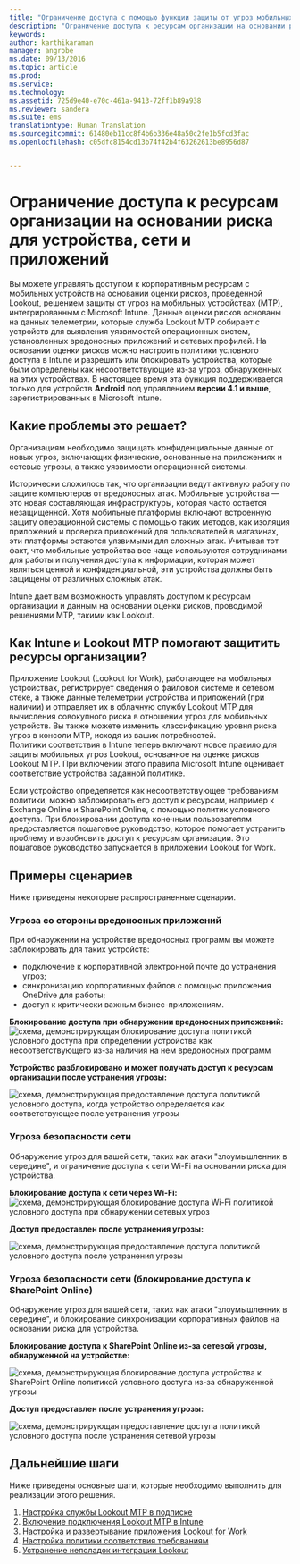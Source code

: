```yaml
---
title: "Ограничение доступа с помощью функции защиты от угроз мобильных устройств | Microsoft Intune"
description: "Ограничение доступа к ресурсам организации на основании риска для устройства, сети и приложений."
keywords: 
author: karthikaraman
manager: angrobe
ms.date: 09/13/2016
ms.topic: article
ms.prod: 
ms.service: 
ms.technology: 
ms.assetid: 725d9e40-e70c-461a-9413-72ff1b89a938
ms.reviewer: sandera
ms.suite: ems
translationtype: Human Translation
ms.sourcegitcommit: 61480eb11cc8f4b6b336e48a50c2fe1b5fcd3fac
ms.openlocfilehash: c05dfc8154cd13b74f42b4f63262613be8956d87


---
```


# Ограничение доступа к ресурсам организации на основании риска для устройства, сети и приложений
Вы можете управлять доступом к корпоративным ресурсам с мобильных устройств на основании оценки рисков, проведенной Lookout, решением защиты от угроз на мобильных устройствах (MTP), интегрированным с Microsoft Intune. Данные оценки рисков основаны на данных телеметрии, которые служба Lookout MTP собирает с устройств для выявления уязвимостей операционных систем, установленных вредоносных приложений и сетевых профилей. На основании оценки рисков можно настроить политики условного доступа в Intune и разрешить или блокировать устройства, которые были определены как несоответствующие из-за угроз, обнаруженных на этих устройствах.  В настоящее время эта функция поддерживается только для устройств **Android** под управлением **версии 4.1 и выше**, зарегистрированных в Microsoft Intune.  
## Какие проблемы это решает?
Организациям необходимо защищать конфиденциальные данные от новых угроз, включающих физические, основанные на приложениях и сетевые угрозы, а также уязвимости операционной системы.

Исторически сложилось так, что организации ведут активную работу по защите компьютеров от вредоносных атак. Мобильные устройства — это новая составляющая инфраструктуры, которая часто остается незащищенной. Хотя мобильные платформы включают встроенную защиту операционной системы с помощью таких методов, как изоляция приложений и проверка приложений для пользователей в магазинах, эти платформы остаются уязвимыми для сложных атак. Учитывая тот факт, что мобильные устройства все чаще используются сотрудниками для работы и получения доступа к информации, которая может являться ценной и конфиденциальной, эти устройства должны быть защищены от различных сложных атак.

Intune дает вам возможность управлять доступом к ресурсам организации и данным на основании оценки рисков, проводимой решениями MTP, такими как Lookout.

## Как Intune и Lookout MTP помогают защитить ресурсы организации?
Приложение Lookout (Lookout for Work), работающее на мобильных устройствах, регистрирует сведения о файловой системе и сетевом стеке, а также данные телеметрии устройства и приложений (при наличии) и отправляет их в облачную службу Lookout MTP для вычисления совокупного риска в отношении угроз для мобильных устройств. Вы также можете изменить классификацию уровня риска угроз в консоли MTP, исходя из ваших потребностей.  
Политики соответствия в Intune теперь включают новое правило для защиты мобильных угроз Lookout, основанное на оценке рисков Lookout MTP. При включении этого правила Microsoft Intune оценивает соответствие устройства заданной политике.

Если устройство определяется как несоответствующее требованиям политики, можно заблокировать его доступ к ресурсам, например к Exchange Online и SharePoint Online, с помощью политик условного доступа. При блокировании доступа конечным пользователям предоставляется пошаговое руководство, которое помогает устранить проблему и возобновить доступ к ресурсам организации. Это пошаговое руководство запускается в приложении Lookout for Work.

## Примеры сценариев
Ниже приведены некоторые распространенные сценарии.
### Угроза со стороны вредоносных приложений
При обнаружении на устройстве вредоносных программ вы можете заблокировать для таких устройств:
* подключение к корпоративной электронной почте до устранения угроз;
* синхронизацию корпоративных файлов с помощью приложения OneDrive для работы;
* доступ к критически важным бизнес-приложениям.

**Блокирование доступа при обнаружении вредоносных приложений:**
![схема, демонстрирующая блокирование доступа политикой условного доступа при определении устройства как несоответствующего из-за наличия на нем вредоносных программ](../media/mtp/malicious-apps-blocked.png)

**Устройство разблокировано и может получать доступ к ресурсам организации после устранения угрозы:**

![схема, демонстрирующая предоставление доступа политикой условного доступа, когда устройство определяется как соответствующее после устранения угрозы](../media/mtp/malicious-apps-unblocked.png)
### Угроза безопасности сети
Обнаружение угроз для вашей сети, таких как атаки "злоумышленник в середине", и ограничение доступа к сети Wi-Fi на основании риска для устройства.

**Блокирование доступа к сети через Wi-Fi:**
![схема, демонстрирующая блокирование доступа Wi-Fi политикой условного доступа при обнаружении сетевых угроз](../media/mtp/network-wifi-blocked.png)

**Доступ предоставлен после устранения угрозы:**

![схема, демонстрирующая предоставление доступа политикой условного доступа после устранения угрозы](../media/mtp/network-wifi-unblocked.png)
### Угроза безопасности сети (блокирование доступа к SharePoint Online)

Обнаружение угроз для вашей сети, таких как атаки "злоумышленник в середине", и блокирование синхронизации корпоративных файлов на основании риска для устройства.

**Блокирование доступа к SharePoint Online из-за сетевой угрозы, обнаруженной на устройстве:**

![схема, демонстрирующая блокирование доступа устройства к SharePoint Online политикой условного доступа из-за обнаруженной угрозы](../media/mtp/network-spo-blocked.png)


**Доступ предоставлен после устранения угрозы:**

![схема, демонстрирующая предоставление доступа политикой условного доступа после устранения сетевой угрозы](../media/mtp/network-spo-unblocked.png)

## Дальнейшие шаги
Ниже приведены основные шаги, которые необходимо выполнить для реализации этого решения.
1.  [Настройка службы Lookout MTP в подписке](set-up-your-subscription-with-lookout-mtp.md)
2.  [Включение подключения Lookout MTP в Intune](enable-lookout-mtp-connection-in-intune.md)
3.  [Настройка и развертывание приложения Lookout for Work](configure-and-deploy-lookout-for-work-apps.md)
4.  [Настройка политики соответствия требованиям](enable-device-threat-protection-rule-in-compliance-policy.md)
5.  [Устранение неполадок интеграции Lookout](http://docs.microsoft.com/en-us/intune/troubleshoot/troubleshooting-lookout-integration.md)



<!--HONumber=Sep16_HO2-->


